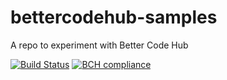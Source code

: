 # bettercodehub-samples
A repo to experiment with Better Code Hub

[![Build Status](https://semaphoreci.com/api/v1/wlsf82/bettercodehub-samples/branches/master/badge.svg)](https://semaphoreci.com/wlsf82/bettercodehub-samples) [![BCH compliance](https://bettercodehub.com/edge/badge/wlsf82/bettercodehub-samples?branch=master)](https://bettercodehub.com/)